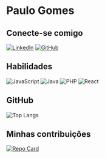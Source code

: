 # Paulo Gomes

## Conecte-se comigo
[![LinkedIn](https://img.shields.io/badge/LinkedIn-0077B5?style=for-the-badge&logo=linkedin&logoColor=white)](https://www.linkedin.com/in/paulo-gomes-29281818b/)
[![GitHub](https://img.shields.io/badge/GitHub-100000?style=for-the-badge&logo=github&logoColor=white)](https://github.com/paulogomesdev)

## Habilidades
![JavaScript](https://img.shields.io/badge/JavaScript-F7DF1E?style=for-the-badge&logo=javascript&logoColor=black) ![Java](https://img.shields.io/badge/java-%23ED8B00.svg?style=for-the-badge&logo=openjdk&logoColor=white) ![PHP](https://img.shields.io/badge/PHP-777BB4?style=for-the-badge&logo=php&logoColor=white) ![React](https://img.shields.io/badge/React-20232A?style=for-the-badge&logo=react&logoColor=61DAFB)

## GitHub
![Top Langs](https://github-readme-stats-git-masterrstaa-rickstaa.vercel.app/api/top-langs/?username=paulogomesdev&layout=compact&bg_color=000&border_color=30A3DC&title_color=E94D5F&text_color=FFF&hide_title=true)

## Minhas contribuições
[![Repo Card](https://github-readme-stats.vercel.app/api/pin/?username=paulogomesdev&repo=portfolio&bg_color=000&border_color=30A3DC&show_icons=true&icon_color=30A3DC&title_color=E94D5F&text_color=FFF)](https://github.com/paulogomesdev/portfolio)
